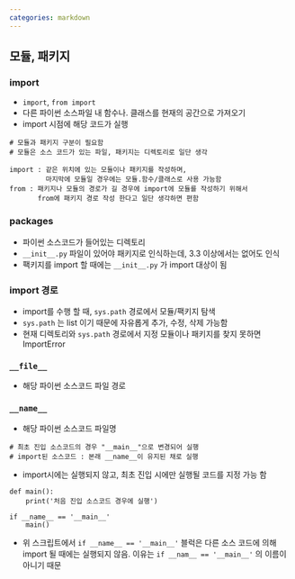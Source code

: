 ```yaml
---
categories: markdown
---
```



## 모듈, 패키지

### import

* `import`, `from import`
* 다른 파이썬 소스파일 내 함수나. 클래스를 현재의 공간으로 가져오기
* import 시점에 해당 코드가 실행

```
# 모듈과 패키지 구분이 필요함 
# 모듈은 소스 코드가 있는 파일, 패키지는 디렉토리로 일단 생각

import : 같은 위치에 있는 모듈이나 패키지를 작성하며, 
         마지막에 모듈일 경우에는 모듈.함수/클래스로 사용 가능함
from : 패키지나 모듈의 경로가 길 경우에 import에 모듈를 작성하기 위해서 
       from에 패키지 경로 작성 한다고 일단 생각하면 편함
```

### packages

* 파이썬 소스코드가 들어있는 디렉토리
* `__init__.py` 파일이 있어야 패키지로 인식하는데, 3.3 이상에서는 없어도 인식
* 팩키지를 import 할 때에는 `__init__.py` 가 import 대상이 됨

### import 경로

* import를 수행 할 때, `sys.path`  경로에서 모듈/팩키지 탐색
* `sys.path` 는 list 이기 때문에 자유롭게 추가, 수정, 삭제 가능함
* 현재 디렉토리와 `sys.path` 경로에서 지정 모듈이나 패키지를 찾지 못하면 ImportError

### `__file__`

* 해당 파이썬 소스코드 파일 경로

### `__name__`

* 해당 파이썬 소스코드 파일명

```
# 최초 진입 소스코드의 경우 "__main__"으로 변경되어 실행
# import된 소스코드 : 본래 __name__이 유지된 채로 실행
```

* import시에는 실행되지 않고, 최초 진입 시에만 실행될 코드를 지정 가능 함

```
def main():
	print('처음 진입 소스코드 경우에 실행')

if __name__ == '__main__'
	main()
```

* 위 스크립트에서 `if __name__ == '__main__'` 블럭은 다른 소스 코드에 의해 import 될 때에는 실행되지 않음. 이유는 `if __nam__ == '__main__'` 의 이름이 아니기 때문
